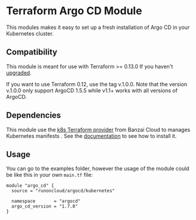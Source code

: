 # Terraform Argo CD Module

This modules makes it easy to set up a fresh installation of Argo CD in your Kubernetes cluster.

## Compatibility

This module is meant for use with Terraform >= 0.13.0 If you haven't [upgraded](https://www.terraform.io/upgrade-guides/0-13.html).

If you want to use Terraform 0.12, use the tag v.1.0.0. Note that the version v.1.0.0 only support ArgoCD 1.5.5 while v1.1+ works with all versions of ArgoCD.

## Dependencies
This module use the [k8s Terraform provider](https://github.com/banzaicloud/terraform-provider-k8s) from Banzai Cloud to manages Kubernetes manifests
. See the [documentation](https://github.com/banzaicloud/terraform-provider-k8s#installation) to see how to install it.

## Usage
You can go to the examples folder, however the usage of the module could be like this in your own `main.tf` file:

```hcl
module "argo_cd" {
  source = "runoncloud/argocd/kubernetes"

  namespace       = "argocd"
  argo_cd_version = "1.7.8"
}
```